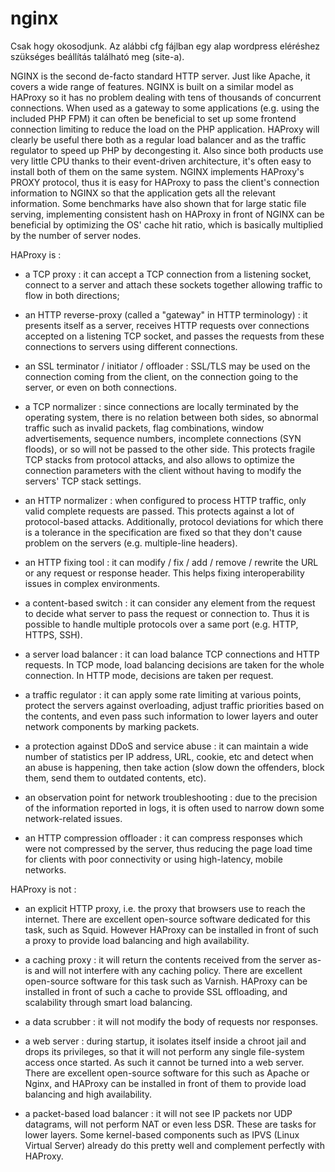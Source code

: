 # nginx
Csak hogy okosodjunk.
Az alábbi cfg fájlban egy alap wordpress eléréshez szükséges beállítás található meg (site-a).

NGINX is the second de-facto standard HTTP server. Just like Apache, it covers a
wide range of features. NGINX is built on a similar model as HAProxy so it has
no problem dealing with tens of thousands of concurrent connections. When used
as a gateway to some applications (e.g. using the included PHP FPM) it can often
be beneficial to set up some frontend connection limiting to reduce the load
on the PHP application. HAProxy will clearly be useful there both as a regular
load balancer and as the traffic regulator to speed up PHP by decongesting
it. Also since both products use very little CPU thanks to their event-driven
architecture, it's often easy to install both of them on the same system. NGINX
implements HAProxy's PROXY protocol, thus it is easy for HAProxy to pass the
client's connection information to NGINX so that the application gets all the
relevant information. Some benchmarks have also shown that for large static
file serving, implementing consistent hash on HAProxy in front of NGINX can be
beneficial by optimizing the OS' cache hit ratio, which is basically multiplied
by the number of server nodes.

HAProxy is :

  - a TCP proxy : it can accept a TCP connection from a listening socket,
    connect to a server and attach these sockets together allowing traffic to
    flow in both directions;

  - an HTTP reverse-proxy (called a "gateway" in HTTP terminology) : it presents
    itself as a server, receives HTTP requests over connections accepted on a
    listening TCP socket, and passes the requests from these connections to
    servers using different connections.

  - an SSL terminator / initiator / offloader : SSL/TLS may be used on the
    connection coming from the client, on the connection going to the server,
    or even on both connections.

  - a TCP normalizer : since connections are locally terminated by the operating
    system, there is no relation between both sides, so abnormal traffic such as
    invalid packets, flag combinations, window advertisements, sequence numbers,
    incomplete connections (SYN floods), or so will not be passed to the other
    side. This protects fragile TCP stacks from protocol attacks, and also
    allows to optimize the connection parameters with the client without having
    to modify the servers' TCP stack settings.

  - an HTTP normalizer : when configured to process HTTP traffic, only valid
    complete requests are passed. This protects against a lot of protocol-based
    attacks. Additionally, protocol deviations for which there is a tolerance
    in the specification are fixed so that they don't cause problem on the
    servers (e.g. multiple-line headers).

  - an HTTP fixing tool : it can modify / fix / add / remove / rewrite the URL
    or any request or response header. This helps fixing interoperability issues
    in complex environments.

  - a content-based switch : it can consider any element from the request to
    decide what server to pass the request or connection to. Thus it is possible
    to handle multiple protocols over a same port (e.g. HTTP, HTTPS, SSH).

  - a server load balancer : it can load balance TCP connections and HTTP
    requests. In TCP mode, load balancing decisions are taken for the whole
    connection. In HTTP mode, decisions are taken per request.

  - a traffic regulator : it can apply some rate limiting at various points,
    protect the servers against overloading, adjust traffic priorities based on
    the contents, and even pass such information to lower layers and outer
    network components by marking packets.

  - a protection against DDoS and service abuse : it can maintain a wide number
    of statistics per IP address, URL, cookie, etc and detect when an abuse is
    happening, then take action (slow down the offenders, block them, send them
    to outdated contents, etc).

  - an observation point for network troubleshooting : due to the precision of
    the information reported in logs, it is often used to narrow down some
    network-related issues.

  - an HTTP compression offloader : it can compress responses which were not
    compressed by the server, thus reducing the page load time for clients with
    poor connectivity or using high-latency, mobile networks.

HAProxy is not :

  - an explicit HTTP proxy, i.e. the proxy that browsers use to reach the
    internet. There are excellent open-source software dedicated for this task,
    such as Squid. However HAProxy can be installed in front of such a proxy to
    provide load balancing and high availability.

  - a caching proxy : it will return the contents received from the server as-is
    and will not interfere with any caching policy. There are excellent
    open-source software for this task such as Varnish. HAProxy can be installed
    in front of such a cache to provide SSL offloading, and scalability through
    smart load balancing.

  - a data scrubber : it will not modify the body of requests nor responses.

  - a web server : during startup, it isolates itself inside a chroot jail and
    drops its privileges, so that it will not perform any single file-system
    access once started. As such it cannot be turned into a web server. There
    are excellent open-source software for this such as Apache or Nginx, and
    HAProxy can be installed in front of them to provide load balancing and
    high availability.

  - a packet-based load balancer : it will not see IP packets nor UDP datagrams,
    will not perform NAT or even less DSR. These are tasks for lower layers.
    Some kernel-based components such as IPVS (Linux Virtual Server) already do
    this pretty well and complement perfectly with HAProxy.
